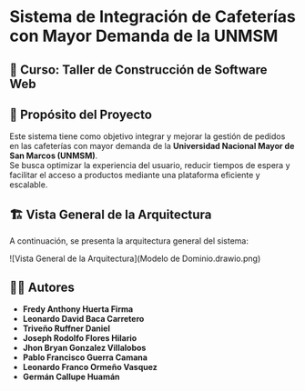 # Sistema de Integración de Cafeterías con Mayor Demanda de la UNMSM  

## 📌 Curso: Taller de Construcción de Software Web  

## 🎯 Propósito del Proyecto  
Este sistema tiene como objetivo integrar y mejorar la gestión de pedidos en las cafeterías con mayor demanda de la **Universidad Nacional Mayor de San Marcos (UNMSM)**.  
Se busca optimizar la experiencia del usuario, reducir tiempos de espera y facilitar el acceso a productos mediante una plataforma eficiente y escalable.  

## 🏗️ Vista General de la Arquitectura  
A continuación, se presenta la arquitectura general del sistema:  

![Vista General de la Arquitectura](Modelo de Dominio.drawio.png)  

## 👨‍💻 Autores  
- **Fredy Anthony Huerta Firma**  
- **Leonardo David Baca Carretero**  
- **Triveño Ruffner Daniel**  
- **Joseph Rodolfo Flores Hilario**  
- **Jhon Bryan Gonzalez Villalobos**  
- **Pablo Francisco Guerra Camana**  
- **Leonardo Franco Ormeño Vasquez**  
- **Germán Callupe Huamán**  

